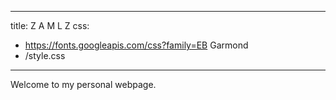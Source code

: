 
---
title: Z A M L Z
css:
- https://fonts.googleapis.com/css?family=EB Garmond
- /style.css
---

Welcome to my personal webpage.
